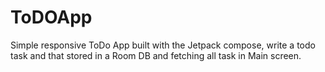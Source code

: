 # ToDOApp
Simple responsive ToDo App built with the Jetpack compose, write a todo task and that stored in a Room DB and fetching all task in Main screen.
